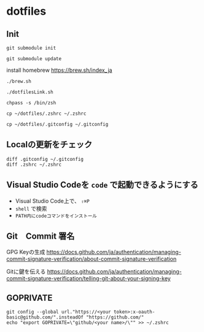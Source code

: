 dotfiles
========

## Init

```
git submodule init
```

```
git submodule update
```

install homebrew https://brew.sh/index_ja

```
./brew.sh
```

```
./dotfilesLink.sh
```

```
chpass -s /bin/zsh
```

```
cp ~/dotfiles/.zshrc ~/.zshrc
```

```
cp ~/dotfiles/.gitconfig ~/.gitconfig
```

## Localの更新をチェック

```
diff .gitconfig ~/.gitconfig
diff .zshrc ~/.zshrc
```

## Visual Studio Codeを `code` で起動できるようにする

* Visual Studio Code上で、 `⇧⌘P`
* `shell` で検索
* `PATH内にcodeコマンドをインストール`

## Git　Commit 署名

GPG Keyの生成
https://docs.github.com/ja/authentication/managing-commit-signature-verification/about-commit-signature-verification

Gitに鍵を伝える
https://docs.github.com/ja/authentication/managing-commit-signature-verification/telling-git-about-your-signing-key

## GOPRIVATE

```
git config --global url."https://<your token>:x-oauth-basic@github.com/".insteadOf "https://github.com/"
echo "export GOPRIVATE=\"github/<your name>/\"" >> ~/.zshrc
```
